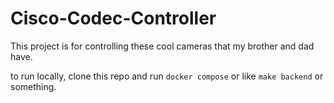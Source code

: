 # Cisco-Codec-Controller

This project is for controlling these cool cameras that my brother and dad have.

to run locally, clone this repo and run `docker compose` or like `make backend` or something.
